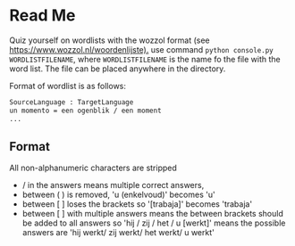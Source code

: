 ﻿# Read Me

Quiz yourself on wordlists with the wozzol format (see <https://www.wozzol.nl/woordenlijste).> use command `python console.py WORDLISTFILENAME`, where `WORDLISTFILENAME` is the name fo the file with the word list. The file can be placed anywhere in the directory.

Format of wordlist is as follows:

``` bash
SourceLanguage : TargetLanguage
un momento = een ogenblik / een moment
...
```

## Format

All non-alphanumeric characters are stripped

* / in the answers means multiple correct answers,
* between ( ) is removed, 'u (enkelvoud)' becomes 'u'
* between [ ] loses the brackets so '[trabaja]'  becomes 'trabaja'
* between [ ] with multiple answers means the between brackets should be added to all answers so 'hij / zij / het / u [werkt]' means the possible answers are 'hij werkt/ zij werkt/ het werkt/ u werkt'
